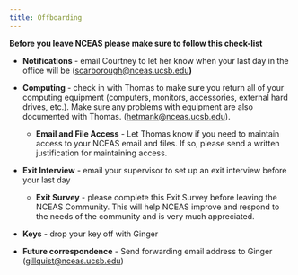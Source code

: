 ```yaml
---
title: Offboarding
---
```


**Before you leave NCEAS please make sure to follow this check-list**

-   **Notifications** - email Courtney to let her know when your last day in the office will be ([scarborough\@nceas.ucsb.edu](mailto:scarborough@nceas.ucsb.edu)**)**

-   **Computing** - check in with Thomas to make sure you return all of your computing equipment (computers, monitors, accessories, external hard drives, etc.). Make sure any problems with equipment are also documented with Thomas. ([hetmank\@nceas.ucsb.edu](mailto:hetmank@nceas.ucsb.edu)).

    -   **Email and File Access** - Let Thomas know if you need to maintain access to your NCEAS email and files. If so, please send a written justification for maintaining access.

-   **Exit Interview** - email your supervisor to set up an exit interview before your last day

    -   **Exit Survey** - please complete this Exit Survey before leaving the NCEAS Community. This will help NCEAS improve and respond to the needs of the community and is very much appreciated.

-   **Keys** - drop your key off with Ginger

-   **Future correspondence** - Send forwarding email address to Ginger ([gillquist\@nceas.ucsb.edu](mailto:gillquist@nceas.ucsb.edu))
